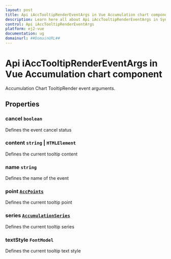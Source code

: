```yaml
---
layout: post
title: Api iAccTooltipRenderEventArgs in Vue Accumulation chart component | Syncfusion
description: Learn here all about Api iAccTooltipRenderEventArgs in Syncfusion Vue Accumulation chart component of Syncfusion Essential JS 2 and more.
control: Api iAccTooltipRenderEventArgs 
platform: ej2-vue
documentation: ug
domainurl: ##DomainURL##
---
```


# Api iAccTooltipRenderEventArgs in Vue Accumulation chart component

Accumulation Chart TooltipRender event arguments.

## Properties

### cancel `boolean`

Defines the event cancel status

### content `string` &#124;  `HTMLElement`

Defines the current tooltip content

### name `string`

Defines the name of the event

### point [`AccPoints`](https://ej2.syncfusion.com/vue/documentation/api-accPoints.html)

Defines the current tooltip point

### series [`AccumulationSeries`](https://ej2.syncfusion.com/vue/documentation/api-accumulationSeries.html)

Defines the current tooltip series

### textStyle `FontModel`

Defines the current tooltip text style
